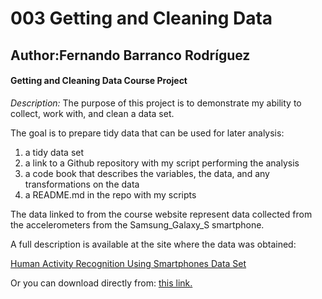# 003 Getting and Cleaning Data

## Author:Fernando Barranco Rodríguez

#### Getting and Cleaning Data Course Project

*Description:*
The purpose of this project is to demonstrate my ability to collect, work with, and clean a data set.

The goal is to prepare tidy data that can be used for later analysis: 
1. a tidy data set
2. a link to a Github repository with my script performing the analysis
3. a code book that describes the variables, the data, and any transformations on the data
4. a README.md in the repo with my scripts 

The data linked to from the course website represent data collected from the accelerometers from the Samsung_Galaxy_S smartphone.

A full description is available at the site where the data was obtained:

[Human Activity Recognition Using Smartphones Data Set](http://archive.ics.uci.edu/ml/datasets/Human+Activity+Recognition+Using+Smartphones)

Or you can download directly from: [this link.](https://d396qusza40orc.cloudfront.net/getdata%2Fprojectfiles%2FUCI%20HAR%20Dataset.zip)



